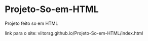 # Projeto-So-em-HTML
Projeto feito so em HTML

link para o site: viitorsg.github.io/Projeto-So-em-HTML/index.html
